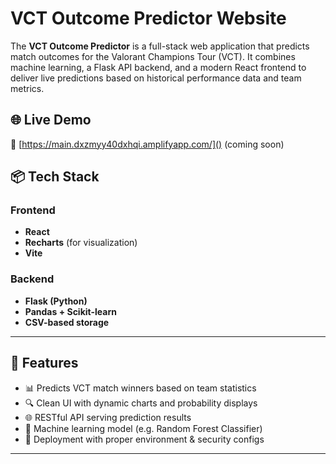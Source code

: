 # VCT Outcome Predictor Website

The **VCT Outcome Predictor** is a full-stack web application that predicts match outcomes for the Valorant Champions Tour (VCT). It combines machine learning, a Flask API backend, and a modern React frontend to deliver live predictions based on historical performance data and team metrics.

## 🌐 Live Demo

🔗 [https://main.dxzmyy40dxhqi.amplifyapp.com/]() (coming soon)

## 📦 Tech Stack

### Frontend
- **React**
- **Recharts** (for visualization)
- **Vite**

### Backend
- **Flask (Python)**
- **Pandas + Scikit-learn**
- **CSV-based storage**

---

## 🚀 Features

- 📊 Predicts VCT match winners based on team statistics
- 🔍 Clean UI with dynamic charts and probability displays
- 🌐 RESTful API serving prediction results
- 🧠 Machine learning model (e.g. Random Forest Classifier)
- 🔐 Deployment with proper environment & security configs

---








